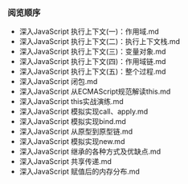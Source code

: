### 阅览顺序

- 深入JavaScript 执行上下文(一)：作用域.md
- 深入JavaScript 执行上下文(二)：执行上下文栈.md
- 深入JavaScript 执行上下文(三)：变量对象.md
- 深入JavaScript 执行上下文(四)：作用域链.md
- 深入JavaScript 执行上下文(五)：整个过程.md
- 深入JavaScript 闭包.md
- 深入JavaScript 从ECMAScript规范解读this.md
- 深入JavaScript this实战演练.md
- 深入JavaScript 模拟实现call、apply.md
- 深入JavaScript 模拟实现bind.md
- 深入JavaScript 从原型到原型链.md
- 深入JavaScript 模拟实现new.md
- 深入JavaScript 继承的各种方式及优缺点.md
- 深入JavaScript 共享传递.md
- 深入JavaScript 赋值后的内存分布.md
